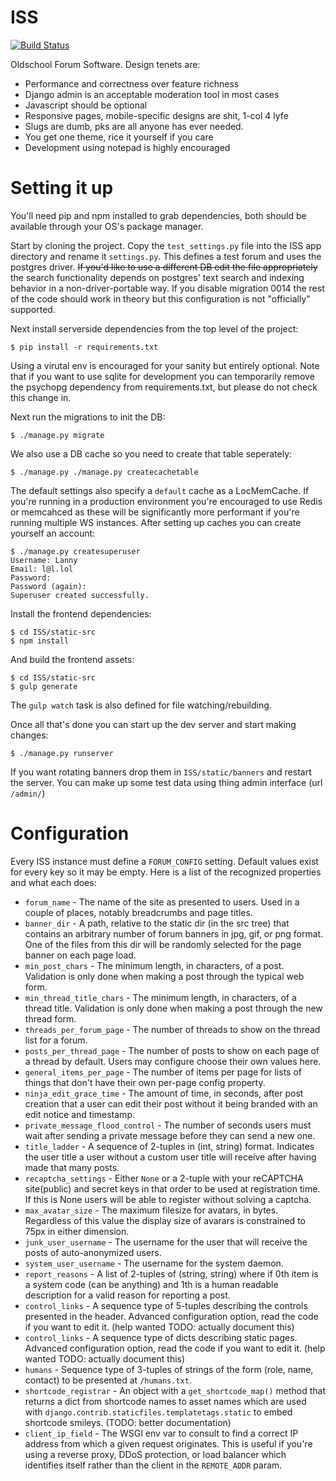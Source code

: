 # ISS
[![Build Status](https://travis-ci.org/RyanJenkins/ISS.svg?branch=master)](https://travis-ci.org/RyanJenkins/ISS)

Oldschool Forum Software. Design tenets are:

- Performance and correctness over feature richness
- Django admin is an acceptable moderation tool in most cases
- Javascript should be optional
- Responsive pages, mobile-specific designs are shit, 1-col 4 lyfe
- Slugs are dumb, pks are all anyone has ever needed.
- You get one theme, rice it yourself if you care
- Development using notepad is highly encouraged

# Setting it up

You'll need pip and npm installed to grab dependencies, both should be available
through your OS's package manager.

Start by cloning the project. Copy the `test_settings.py` file into the ISS app
directory and rename it `settings.py`. This defines a test forum and uses the
postgres driver. ~~If you'd like to use a different DB edit the file
appropriately~~ the search functionality depends on postgres' text search and
indexing behavior in a non-driver-portable way. If you disable migration 0014
the rest of the code should work in theory but this configuration is not
"officially" supported.

Next install serverside dependencies from the top level of the project:

```
$ pip install -r requirements.txt
```

Using a virutal env is encouraged for your sanity but entirely optional.  Note
that if you want to use sqlite for development you can temporarily remove the
psychopg dependency from requirements.txt, but please do not check this change
in.

Next run the migrations to init the DB:

```
$ ./manage.py migrate
```

We also use a DB cache so you need to create that table seperately:

```
$ ./manage.py ./manage.py createcachetable
```

The default settings also specify a `default` cache as a LocMemCache. If you're
running in a production environment you're encouraged to use Redis or memcahced
as these will be significantly more performant if you're running multiple WS
instances. After setting up caches you can create yourself an account:

```
$ ./manage.py createsuperuser
Username: Lanny
Email: l@l.lol
Password: 
Password (again): 
Superuser created successfully.
```

Install the frontend dependencies:

```
$ cd ISS/static-src
$ npm install
```

And build the frontend assets:

```
$ cd ISS/static-src
$ gulp generate
```

The `gulp watch` task is also defined for file watching/rebuilding.

Once all that's done you can start up the dev server and start making changes:

```
$ ./manage.py runserver
```

If you want rotating banners drop them in `ISS/static/banners` and restart the 
server. You can make up some test data using thing admin interface (url
`/admin/`)

# Configuration
Every ISS instance must define a `FORUM_CONFIG` setting. Default values exist
for every key so it may be empty. Here is a list of the recognized properties
and what each does:

- `forum_name` - The name of the site as presented to users. Used in a couple of places, notably breadcrumbs and page titles.
- `banner_dir` - A path, relative to the static dir (in the src tree) that contains an arbitrary number of forum banners in jpg, gif, or png format. One of the files from this dir will be randomly selected for the page banner on each page load.
- `min_post_chars` - The minimum length, in characters, of a post. Validation is only done when making a post through the typical web form.
- `min_thread_title_chars` - The minimum length, in characters, of a thread title. Validation is only done when making a post through the new thread form.
- `threads_per_forum_page` - The number of threads to show on the thread list for a forum.
- `posts_per_thread_page` - The number of posts to show on each page of a thread by default. Users may configure choose their own values here.
- `general_items_per_page` - The number of items per page for lists of things that don't have their own per-page config property.
- `ninja_edit_grace_time` - The amount of time, in seconds, after post creation that a user can edit their post without it being branded with an edit notice and timestamp.
- `private_message_flood_control` - The number of seconds users must wait after sending a private message before they can send a new one.
- `title_ladder` - A sequence of 2-tuples in (int, string) format. Indicates the user title a user without a custom user title will receive after having made that many posts.
- `recaptcha_settings` - Either `None` or a 2-tuple with your reCAPTCHA site(public) and secret keys in that order to be used at registration time. If this is None users will be able to register without solving a captcha.
- `max_avatar_size` - The maximum filesize for avatars, in bytes. Regardless of this value the display size of avarars is constrained to 75px in either dimension.
- `junk_user_username` - The username for the user that will receive the posts of auto-anonymized users.
- `system_user_username` - The username for the system daemon.
- `report_reasons` - A list of 2-tuples of (string, string) where if 0th item is a system code (can be anything) and 1th is a human readable description for a valid reason for reporting a post.
- `control_links` - A sequence type of 5-tuples describing the controls presented in the header. Advanced configuration option, read the code if you want to edit it. (help wanted TODO: actually document this)
- `control_links` - A sequence type of dicts describing static pages. Advanced configuration option, read the code if you want to edit it. (help wanted TODO: actually document this)
- `humans` - Sequence type of 3-tuples of strings of the form (role, name, contact) to be presented at `/humans.txt`.
- `shortcode_registrar` - An object with a `get_shortcode_map()` method that returns a dict from shortcode names to asset names which are used with `django.contrib.staticfiles.templatetags.static` to embed shortcode smileys. (TODO: better documentation)
- `client_ip_field` - The WSGI env var to consult to find a correct IP address from which a given request originates. This is useful if you're using a reverse proxy, DDoS protection, or load balancer which identifies itself rather than the client in the `REMOTE_ADDR` param.
